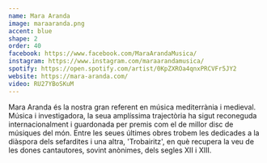 ```yaml
---
name: Mara Aranda
image: maraaranda.png
accent: blue
shape: 2
order: 40
facebook: https://www.facebook.com/MaraArandaMusica/
instagram: https://www.instagram.com/maraarandamusica/
spotify: https://open.spotify.com/artist/0KpZXROa4qnxPRCVFr5JY2
website: https://mara-aranda.com/
video: RU27YBoSKuM
---
```


Mara Aranda és la nostra gran referent en música mediterrània i medieval. Música i investigadora, la seua amplíssima trajectòria ha sigut reconeguda internacionalment i guardonada per premis com el de millor disc de músiques del món. Entre les seues últimes obres trobem les dedicades a la diàspora dels sefardites i una altra, 'Trobairitz', en què recupera la veu de les dones cantautores, sovint anònimes, dels segles XII i XIII. 
